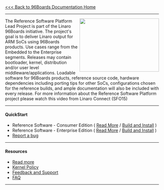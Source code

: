 [<<< Back to 96Boards Documentation Home](https://github.com/96boards/documentation/wiki)

***

[<img align="right" src="http://i.imgur.com/UzmaWUD.png" data-canonical-src="http://i.imgur.com/UzmaWUD.png" width="260" height="175" />](http://connect.linaro.org/resource/sfo15/sfo15-104-the-96boards-software-reference-platform/)

The Reference Software Platform Lead Project is part of the Linaro 96Boards initiative. The project's goal is to deliver Linaro output for ARM SoCs using 96Boards products. Use cases range from the Embedded to the Enterprise segments. Releases may contain bootloader, kernel, distribution and/or user level middleware/applications. Loadable software for 96Boards products, reference source code, hardware dependencies including porting tips for other SoCs, configurations chosen for the reference builds, and ample documentation will also be included with every release.
For more information about the Reference Software Platform project please watch this video from Linaro Connect (SFO15)

***

#### QuickStart

- Reference Software - Consumer Edition ( [Read More]() / [Build and Install](https://github.com/96boards/documentation/wiki/Reference-Platform-CE-Home) )
- Reference Software - Enterprise Edition ( [Read More]() / [Build and Install](https://github.com/96boards/documentation/wiki/Reference-Platform-EE-Home) )
- [Report a bug](https://github.com/96boards/documentation/wiki/Reference-Platform-bugs)

***

#### Resources

- [Read more](https://github.com/96boards/documentation/wiki/ReferencePlatform)
- [Kernel Policy](https://github.com/96boards/documentation/wiki/RP-Kernel-Policy)
- [Feedback and Support]()
- [FAQ]()

***